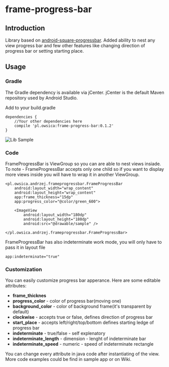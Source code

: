 # frame-progress-bar

## Introduction
Library based on [android-square-progressbar](https://github.com/mrwonderman/android-square-progressbar). Added ability to nest any view  progress bar and few other features like changing direction of progress bar or setting starting place.

## Usage
### Gradle
 The Gradle dependency is available via jCenter. jCenter is the default Maven repository used by Android Studio.
 
 Add to your build.gradle
 
    dependencies {
        //Your other dependencies here
        compile 'pl.owsica:frame-progress-bar:0.1.2'
    }

![Lib Sample](http://i.imgur.com/SFXUnxg.png)

### Code

FrameProgressBar is ViewGroup so you can are able to nest views insiade. To note - FrameProgressBar accepts only one child so if you want to display more views inside you will have to wrap it in another ViewGroup.    

    <pl.owsica.andrzej.frameprogressbar.FrameProgressBar
        android:layout_width="wrap_content"
        android:layout_height="wrap_content"
        app:frame_thickness="15dp"
        app:progress_color="@color/green_600">
        
        <ImageView
            android:layout_width="180dp"
            android:layout_height="180dp"
            android:src="@drawable/sample" />
            
    </pl.owsica.andrzej.frameprogressbar.FrameProgressBar>
    
FrameProgressBar has also indeterminate work mode, you will only have to pass it in layout file

    app:indeterminate="true"
    
### Customization

You can easily customize progress bar apperance. Here are some editable attributes:

* **frame_thicknes**
* **progress_color** - color of progress bar(moving one)
* **background_color** - color of background frame(it's transparent by default)
* **clockwise** - accepts true or false, defines direction of progress bar
* **start_place** - accepts left/right/top/bottom defines starting ledge of progress bar
* **indeterminate** - true/false - self explenatory
* **indeterminate_length** - dimension - lenght of indeterminate bar
* **indeterminate_speed** - numeric - speed of indeterminate rectangle

You can change every attribute in java code after instantiating of the view. More code examples could be find in sample app or on Wiki.

